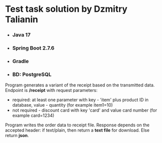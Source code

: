 # Test task solution by Dzmitry Talianin
* ### Java 17
* ### Spring Boot 2.7.6
* ### Gradle 
* ### BD: PostgreSQL

Program generates a variant of the receipt based on the transmitted data. Endpoint is **/receipt** with request parameters:

* required: at least one parameter with key - 'item' plus product ID in database, value - quantity (for example item1=10)
* not required - discount card with key 'card' and value card number (for example card=1234)

Program writes the order data to receipt file. Response depends on the accepted header: if text/plain, then return a **text file** for download. Else return **json**.
